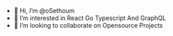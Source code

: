 - 👋 Hi, I’m @oSethoum
- 👀 I’m interested in React Go Typescript And GraphQL
- 💞️ I’m looking to collaborate on Opensource Projects

<!---
oSethoum/oSethoum is a ✨ special ✨ repository because its `README.md` (this file) appears on your GitHub profile.
You can click the Preview link to take a look at your changes.
--->
